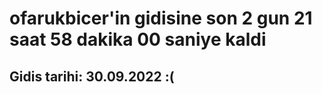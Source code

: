# ofarukbicer'in gidisine son 2 gun 21 saat 58 dakika 00 saniye kaldi

## Gidis tarihi: 30.09.2022 :(